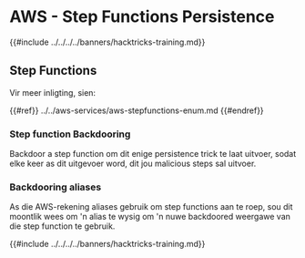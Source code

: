# AWS - Step Functions Persistence

{{#include ../../../../banners/hacktricks-training.md}}

## Step Functions

Vir meer inligting, sien:

{{#ref}}
../../aws-services/aws-stepfunctions-enum.md
{{#endref}}

### Step function Backdooring

Backdoor a step function om dit enige persistence trick te laat uitvoer, sodat elke keer as dit uitgevoer word, dit jou malicious steps sal uitvoer.

### Backdooring aliases

As die AWS-rekening aliases gebruik om step functions aan te roep, sou dit moontlik wees om 'n alias te wysig om 'n nuwe backdoored weergawe van die step function te gebruik.

{{#include ../../../../banners/hacktricks-training.md}}
